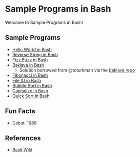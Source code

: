 # Sample Programs in Bash

Welcome to Sample Programs in Bash!

## Sample Programs

- [Hello World in Bash][2]
- [Reverse String in Bash][3]
- [Fizz Buzz in Bash][4]
- [Baklava in Bash][6]
  - Solution borrowed from @toturkman via the [baklava repo][1]
- [Fibonacci in Bash][7]
- [File IO in Bash][8]
- [Bubble Sort in Bash][9]
- [Capitalize in Bash][10]
- [Quick Sort in Bash][11]

## Fun Facts

- Debut: 1989

## References

- [Bash Wiki][5]

[1]: https://github.com/toturkmen/baklava
[2]: https://therenegadecoder.com/code/hello-world-in-bash/
[3]: https://github.com/jrg94/sample-programs/issues/159
[4]: https://github.com/jrg94/sample-programs/issues/384
[5]: https://en.wikipedia.org/wiki/Bash_(Unix_shell)
[6]: https://github.com/TheRenegadeCoder/sample-programs/issues/422
[7]: https://github.com/TheRenegadeCoder/sample-programs/issues/623
[8]: https://github.com/TheRenegadeCoder/sample-programs/issues/638
[9]: https://github.com/TheRenegadeCoder/sample-programs/issues/1134
[10]: https://github.com/TheRenegadeCoder/sample-programs/issues/1216
[11]: https://github.com/TheRenegadeCoder/sample-programs/issues/1228
